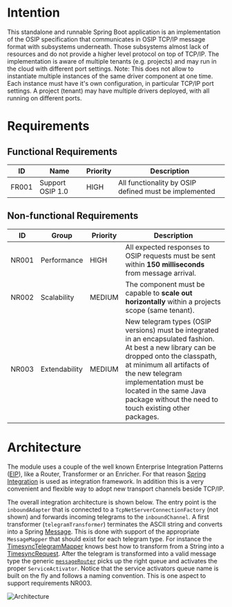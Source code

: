 # Intention

This standalone and runnable Spring Boot application is an implementation of the OSIP specification that communicates in OSIP TCP/IP message format
with subsystems underneath. Those subsystems almost lack of resources and do not provide a higher level protocol on top of TCP/IP. The
implementation is aware of multiple tenants (e.g. projects) and may run in the cloud with different port settings. Note: This does not allow
to instantiate multiple instances of the same driver component at one time. Each instance must have it's own configuration, in particular
TCP/IP port settings. A project (tenant) may have multiple drivers deployed, with all running on different ports.

# Requirements

## Functional Requirements

ID | Name | Priority | Description
--- | --- | --- | ---
FR001 | Support OSIP 1.0 | HIGH | All functionality by OSIP defined must be implemented

## Non-functional Requirements

ID | Group | Priority | Description
--- | --- | --- | ---
NR001 | Performance | HIGH | All expected responses to OSIP requests must be sent within **150 milliseconds** from message arrival.
NR002 | Scalability | MEDIUM | The component must be capable to **scale out horizontally** within a projects scope (same tenant).
NR003 | Extendability | MEDIUM | New telegram types (OSIP versions) must be integrated in an encapsulated fashion. At best a new library can be dropped onto the classpath, at minimum  all artifacts of the new telegram implementation must be located in the same Java package without the need to touch existing other packages.

# Architecture

The module uses a couple of the well known Enterprise Integration Patterns ([EIP](http://www.enterpriseintegrationpatterns.com)), like a Router, Transformer or an Enricher. For that reason
[Spring Integration](https://projects.spring.io/spring-integration) is used as integration framework. In addition this is a very convenient and flexible way to adopt new transport channels
beside TCP/IP.

The overall integration architecture is shown below. The entry point is the `inboundAdapter` that is connected to a `TcpNetServerConnectionFactory` (not shown) and forwards incoming telegrams
to the `inboundChannel`. A first transformer (`telegramTransformer`) terminates the ASCII string and converts into a Spring [Message](http://docs.spring.io/spring/docs/current/javadoc-api/org/springframework/messaging/Message.html).
This is done with support of the appropriate `MessageMapper` that should exist for each telegram type. For instance the [TimesyncTelegramMapper](src/main/java/org/openwms/common/comm/synq/tcp/TimesyncTelegramMapper.java) knows best
how to transform from a String into a [TimesyncRequest](src/main/java/org/openwms/common/comm/synq/TimesyncRequest.java). After the telegram is transformed into a valid message type the generic 
[`messageRouter`](src/main/java/org/openwms/common/comm/router/CommonMessageRouter.java) picks up the right queue and activates the proper `ServiceActivator`. Notice that the service activators
queue name is built on the fly and follows a naming convention. This is one aspect to support requirements NR003.


![Architecture][4]


[4]: images/integration_patterns.png
